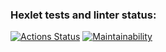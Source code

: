 ### Hexlet tests and linter status:
[![Actions Status](https://github.com/ArtSV86/java-project-61/workflows/hexlet-check/badge.svg)](https://github.com/ArtSV86/java-project-61/actions)
[![Maintainability](https://api.codeclimate.com/v1/badges/f91ddf91c230ba6dfedb/maintainability)](https://codeclimate.com/github/ArtSV86/java-project-61/maintainability)
